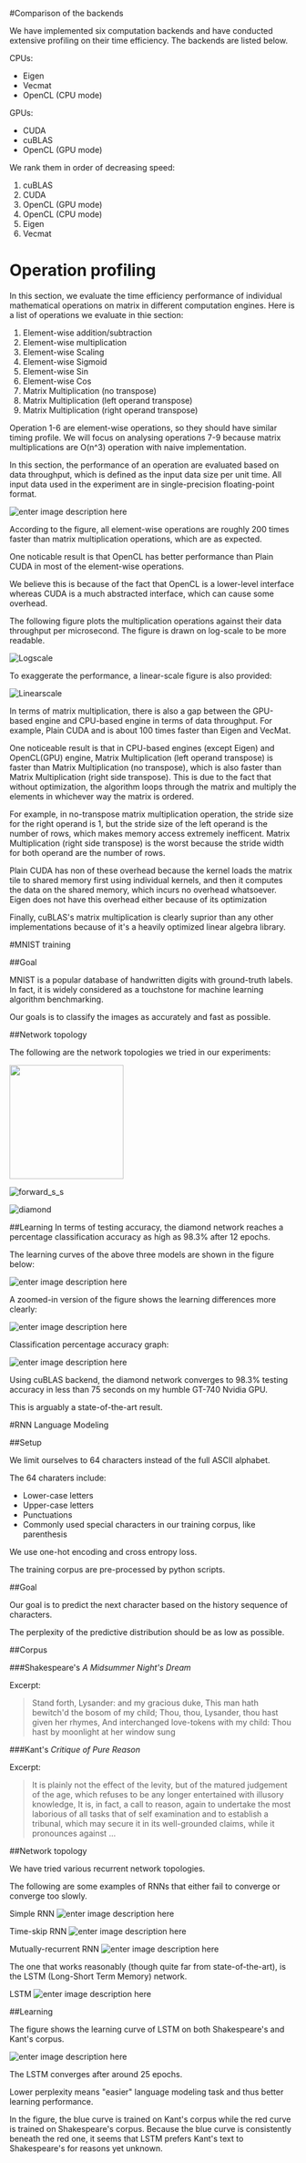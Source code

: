 #Comparison of the backends

We have implemented six computation backends and have conducted extensive profiling on their time efficiency. The backends are listed below. 

CPUs:
- Eigen
- Vecmat
- OpenCL (CPU mode)

GPUs:
- CUDA
- cuBLAS
- OpenCL (GPU mode)

We rank them in order of decreasing speed:

1. cuBLAS
2. CUDA
3. OpenCL (GPU mode)
4. OpenCL (CPU mode)
5. Eigen
6. Vecmat

# Operation profiling

In this section, we evaluate the time efficiency performance of individual mathematical operations on matrix in different computation engines. Here is a list of operations we evaluate in thie section:

1. Element-wise addition/subtraction
2. Element-wise multiplication
3. Element-wise Scaling
4. Element-wise Sigmoid 
5. Element-wise Sin
6. Element-wise Cos
7. Matrix Multiplication (no transpose)
8. Matrix Multiplication (left operand transpose)
9. Matrix Multiplication (right operand transpose)

Operation 1-6 are element-wise operations, so they should have similar timing profile. We will focus on analysing operations 7-9 because matrix multiplications are O(n^3) operation with naive implementation.

In this section, the performance of an operation are evaluated based on data throughput, which is defined as the input data size per unit time. All input data used in the experiment are in single-precision floating-point format.

![enter image description here](https://raw.githubusercontent.com/JimJarvis/DocImages/master/laminar/throughput.png)

According to the figure, all element-wise operations are roughly 200 times faster than matrix multiplication operations, which are as expected. 

One noticable result is that OpenCL has better performance than Plain CUDA in most of the element-wise operations. 

We believe this is because of the fact that OpenCL is a lower-level interface whereas CUDA is a much abstracted interface, which can cause some overhead. 

The following figure plots the multiplication operations against their data throughput per microsecond. The figure is drawn on log-scale to be more readable. 

![Logscale](https://raw.githubusercontent.com/JimJarvis/DocImages/master/laminar/performance_mult.png)

To exaggerate the performance, a linear-scale figure is also provided:

![Linearscale](https://raw.githubusercontent.com/JimJarvis/DocImages/master/laminar/linear_performance.png)

In terms of matrix multiplication, there is also a gap between the GPU-based engine and CPU-based engine in terms of data throughput. For example, Plain CUDA and is about 100 times faster than Eigen and VecMat. 

One noticeable result is that in CPU-based engines (except Eigen) and OpenCL(GPU) engine, Matrix Multiplication (left operand transpose) is faster than Matrix Multiplication (no transpose), which is also faster than Matrix Multiplication (right side transpose). This is due to the fact that without optimization, the algorithm loops through the matrix and multiply the elements in whichever way the matrix is ordered. 

For example, in no-transpose matrix multiplication operation, the stride size for the right operand is 1, but the stride size of the left operand is the number of rows, which makes memory access extremely inefficent. Matrix Multiplication (right side transpose) is the worst because the stride width for both operand are the number of rows.

Plain CUDA has non of these overhead because the kernel loads the matrix tile to shared memory first using individual kernels, and then it computes the data on the shared memory, which incurs no overhead whatsoever. Eigen does not have this overhead either because of its optimization

Finally, cuBLAS's matrix multiplication is clearly suprior than any other implementations because of it's a heavily optimized linear algebra library.

#MNIST training

##Goal

MNIST is a popular database of handwritten digits with ground-truth labels. In fact, it is widely considered as a touchstone for machine learning algorithm benchmarking.  

Our goals is to classify the images as accurately and fast as possible.

##Network topology

The following are the network topologies we tried in our experiments:

<img src="https://raw.githubusercontent.com/JimJarvis/DocImages/master/laminar/forward_s_t_s.png" width="200"/>

![forward_s_s](https://raw.githubusercontent.com/JimJarvis/DocImages/master/laminar/forward_s_s.png)

![diamond](https://raw.githubusercontent.com/JimJarvis/DocImages/master/laminar/diamond_forward.png)

##Learning
In terms of testing accuracy, the diamond network reaches a percentage classification accuracy as high as 98.3% after 12 epochs. 

The learning curves of the above three models are shown in the figure below:

![enter image description here](https://raw.githubusercontent.com/JimJarvis/DocImages/master/laminar/mnist_learning.png)

A zoomed-in version of the figure shows the learning differences more clearly:

![enter image description here](https://raw.githubusercontent.com/JimJarvis/DocImages/master/laminar/mnist_learning_zoomed.png)

Classification percentage accuracy graph:

![enter image description here](https://raw.githubusercontent.com/JimJarvis/DocImages/master/laminar/mnist_accuracy.png)

Using cuBLAS backend, the diamond network converges to 98.3% testing accuracy in less than 75 seconds on my humble GT-740 Nvidia GPU. 

This is arguably a state-of-the-art result. 

#RNN Language Modeling

##Setup

We limit ourselves to 64 characters instead of the full ASCII alphabet. 

The 64 charaters include:

- Lower-case letters
- Upper-case letters
- Punctuations
- Commonly used special characters in our training corpus, like parenthesis

We use one-hot encoding and cross entropy loss. 

The training corpus are pre-processed by python scripts. 

##Goal

Our goal is to predict the next character based on the history sequence of characters. 

The perplexity of the predictive distribution should be as low as possible. 

##Corpus

###Shakespeare's *A Midsummer Night's Dream*

Excerpt:

> Stand forth, Lysander: and my gracious duke, 
This man hath bewitch'd the bosom of my child; 
Thou, thou, Lysander, 
thou hast given her rhymes, 
And interchanged love-tokens with my child: 
Thou hast by moonlight at her window sung


###Kant's *Critique of Pure Reason*

Excerpt:

> It is plainly not the effect of the levity, 
but of the matured judgement of the age, 
which refuses to be any longer entertained 
with illusory knowledge, It is, in fact, a 
call to reason, again to undertake the most 
laborious of all tasks that of self 
examination and to establish a tribunal, 
which may secure it in its well-grounded 
claims, while it pronounces against ...

##Network topology

We have tried various recurrent network topologies. 

The following are some examples of RNNs that either fail to converge or converge too slowly. 

Simple RNN
![enter image description here](https://raw.githubusercontent.com/JimJarvis/DocImages/master/laminar/simple_rnn.png)

Time-skip RNN
![enter image description here](https://raw.githubusercontent.com/JimJarvis/DocImages/master/laminar/rnn_time_skip.png)

Mutually-recurrent RNN
![enter image description here](https://raw.githubusercontent.com/JimJarvis/DocImages/master/laminar/mutually_recurrent_rnn.png)

The one that works reasonably (though quite far from state-of-the-art), is the LSTM (Long-Short Term Memory) network. 

LSTM
![enter image description here](https://raw.githubusercontent.com/JimJarvis/DocImages/master/laminar/lstm.png)

##Learning

The figure shows the learning curve of LSTM on both Shakespeare's and Kant's corpus. 

![enter image description here](https://raw.githubusercontent.com/JimJarvis/DocImages/master/laminar/corpus_learning.png)

The LSTM converges after around 25 epochs. 

Lower perplexity means "easier" language modeling task and thus better learning performance. 

In the figure, the blue curve is trained on Kant's corpus while the red curve is trained on Shakespeare's corpus. Because the blue curve is consistently beneath the red one, it seems that LSTM prefers Kant's text to Shakespeare's for reasons yet unknown. 